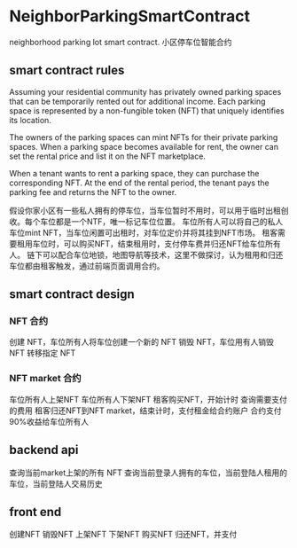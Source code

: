# NeighborParkingSmartContract
neighborhood parking lot smart contract.
小区停车位智能合约

## smart contract rules

Assuming your residential community has privately owned parking spaces that can be temporarily rented out for additional income. Each parking space is represented by a non-fungible token (NFT) that uniquely identifies its location.

The owners of the parking spaces can mint NFTs for their private parking spaces. When a parking space becomes available for rent, the owner can set the rental price and list it on the NFT marketplace.

When a tenant wants to rent a parking space, they can purchase the corresponding NFT. At the end of the rental period, the tenant pays the parking fee and returns the NFT to the owner.

假设你家小区有一些私人拥有的停车位，当车位暂时不用时，可以用于临时出租创收。每个车位都是一个NTF，唯一标记车位位置。
车位所有人可以将自己的私人车位mint NFT，当车位闲置可出租时，对车位定价并将其挂到NFT市场。
租客需要租用车位时，可以购买NFT，结束租用时，支付停车费并归还NFT给车位所有人。
链下可以配合车位地锁，地图导航等技术，这里不做探讨，认为租用和归还车位都由租客触发，通过前端页面调用合约。

## smart contract design
### NFT 合约
创建 NFT，车位所有人将车位创建一个新的 NFT
销毁 NFT，车位用有人销毁 NFT
转移指定 NFT

### NFT market 合约
车位所有人上架NFT
车位所有人下架NFT
租客购买NFT，开始计时
查询需要支付的费用
租客归还NFT到NFT market，结束计时，支付租金给合约账户
合约支付90%收益给车位所有人

## backend api
查询当前market上架的所有 NFT
查询当前登录人拥有的车位，当前登陆人租用的车位，当前登陆人交易历史


## front end
创建NFT
销毁NFT
上架NFT
下架NFT
购买NFT
归还NFT，并支付
